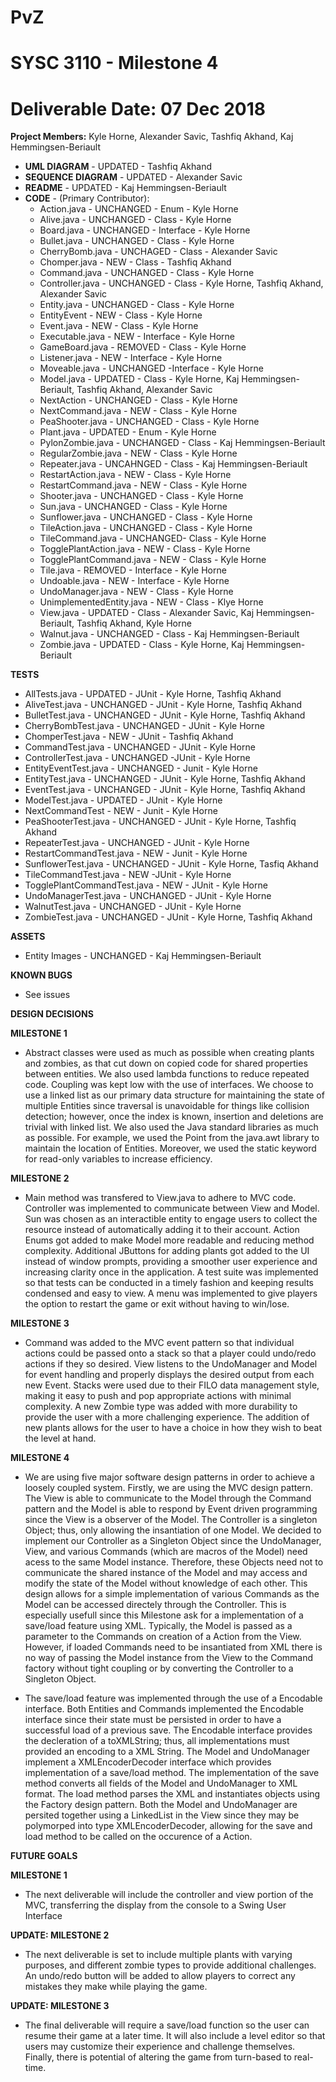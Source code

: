 # PvZ
# SYSC 3110 - Milestone 4
# Deliverable Date: 07 Dec 2018

**Project Members:** Kyle Horne, Alexander Savic, Tashfiq Akhand, Kaj Hemmingsen-Beriault

+ **UML DIAGRAM** - UPDATED - Tashfiq Akhand
+ **SEQUENCE DIAGRAM** - UPDATED - Alexander Savic
+ **README** - UPDATED - Kaj Hemmingsen-Beriault
+ **CODE** - (Primary Contributor):
  + Action.java - UNCHANGED - Enum - Kyle Horne
  + Alive.java - UNCHANGED - Class - Kyle Horne
  + Board.java - UNCHANGED - Interface - Kyle Horne
  + Bullet.java - UNCHANGED - Class - Kyle Horne
  + CherryBomb.java - UNCHAGED - Class - Alexander Savic
  + Chomper.java - NEW - Class - Tashfiq Akhand
  + Command.java - UNCHANGED - Class - Kyle Horne
  + Controller.java - UNCHANGED - Class - Kyle Horne, Tashfiq Akhand, Alexander Savic
  + Entity.java - UNCHANGED - Class - Kyle Horne
  + EntityEvent - NEW - Class - Kyle Horne
  + Event.java - NEW - Class - Kyle Horne
  + Executable.java - NEW - Interface - Kyle Horne
  + GameBoard.java - REMOVED - Class - Kyle Horne
  + Listener.java - NEW - Interface - Kyle Horne
  + Moveable.java - UNCHANGED -Interface - Kyle Horne
  + Model.java - UPDATED - Class - Kyle Horne, Kaj Hemmingsen-Beriault, Tashfiq Akhand, Alexander Savic
  + NextAction - UNCHANGED - Class - Kyle Horne
  + NextCommand.java - NEW - Class - Kyle Horne
  + PeaShooter.java - UNCHANGED - Class - Kyle Horne
  + Plant.java - UPDATED - Enum - Kyle Horne
  + PylonZombie.java - UNCHANGED - Class - Kaj Hemmingsen-Beriault
  + RegularZombie.java - NEW - Class - Kyle Horne
  + Repeater.java - UNCAHNGED - Class - Kaj Hemmingsen-Beriault
  + RestartAction.java - NEW - Class - Kyle Horne
  + RestartCommand.java - NEW - Class - Kyle Horne
  + Shooter.java - UNCHANGED - Class - Kyle Horne
  + Sun.java - UNCHANGED - Class - Kyle Horne
  + Sunflower.java - UNCHANGED - Class - Kyle Horne
  + TileAction.java - UNCHANGED - Class - Kyle Horne
  + TileCommand.java - UNCHANGED- Class - Kyle Horne
  + TogglePlantAction.java - NEW - Class - Kyle Horne
  + TogglePlantCommand.java - NEW - Class - Kyle Horne
  + Tile.java - REMOVED - Interface - Kyle Horne
  + Undoable.java - NEW - Interface - Kyle Horne
  + UndoManager.java - NEW - Class - Kyle Horne
  + UnimplementedEntity.java - NEW - Class - Klye Horne
  + View.java - UPDATED - Class - Alexander Savic, Kaj Hemmingsen-Beriault, Tashfiq Akhand, Kyle Horne
  + Walnut.java - UNCHANGED - Class - Kaj Hemmingsen-Beriault
  + Zombie.java - UPDATED - Class - Kyle Horne, Kaj Hemmingsen-Beriault

**TESTS**
  + AllTests.java - UPDATED - JUnit - Kyle Horne, Tashfiq Akhand
  + AliveTest.java - UNCHANGED - JUnit - Kyle Horne, Tashfiq Akhand
  + BulletTest.java - UNCHANGED - JUnit - Kyle Horne, Tashfiq Akhand
  + CherryBombTest.java - UNCHANGED - JUnit - Kyle Horne
  + ChomperTest.java - NEW - JUnit - Tashfiq Akhand
  + CommandTest.java - UNCHANGED - JUnit - Kyle Horne
  + ControllerTest.java - UNCHANGED -JUnit - Kyle Horne
  + EntityEventTest.java - UNCHANGED - Junit - Kyle Horne
  + EntityTest.java - UNCHANGED - JUnit - Kyle Horne, Tashfiq Akhand
  + EventTest.java - UNCHANGED - JUnit - Kyle Horne, Tashfiq Akhand
  + ModelTest.java - UPDATED - JUnit - Kyle Horne
  + NextCommandTest - NEW - Junit - Kyle Horne
  + PeaShooterTest.java - UNCHANGED - JUnit - Kyle Horne, Tashfiq Akhand
  + RepeaterTest.java - UNCHANGED - JUnit - Kyle Horne
  + RestartCommandTest.java - NEW - Junit - Kyle Horne
  + SunflowerTest.java - UNCHANGED - JUnit - Kyle Horne, Tasfiq Akhand
  + TileCommandTest.java - NEW -JUnit - Kyle Horne
  + TogglePlantCommandTest.java - NEW - JUnit - Kyle Horne
  + UndoManagerTest.java - UNCHANGED - JUnit - Kyle Horne
  + WalnutTest.java - UNCHANGED - JUnit - Kyle Horne
  + ZombieTest.java - UNCHANGED - JUnit - Kyle Horne, Tashfiq Akhand
  
**ASSETS**
+ Entity Images - UNCHANGED - Kaj Hemmingsen-Beriault

**KNOWN BUGS** 
+ See issues

**DESIGN DECISIONS**

**MILESTONE 1**
+ Abstract classes were used as much as possible when creating plants and zombies, as that cut down on copied code for shared properties between entities. We also used lambda functions to reduce repeated code. Coupling was kept low with the use of interfaces. We choose to use a linked list as our primary data structure for maintaining the state of multiple Entities since traversal is unavoidable for things like collision detection; however, once the index is known, insertion and deletions are trivial with linked list. We also used the Java standard libraries as much as possible. For example, we used the Point from the java.awt library to maintain the location of Entities. Moreover, we used the static keyword for read-only variables to increase efficiency.

**MILESTONE 2**
+ Main method was transfered to View.java to adhere to MVC code.  Controller was implemented to communicate between View and Model. Sun was chosen as an interactible entity to engage users to collect the resource instead of automatically adding it to their account.  Action Enums got added to make Model more readable and reducing method complexity.  Additional JButtons for adding plants got added to the UI instead of window prompts, providing a smoother user experience and increasing clarity once in the application. A test suite was implemented so that tests can be conducted in a timely fashion and keeping results condensed and easy to view. A menu was implemented to give players the option to restart the game or exit without having to win/lose.


**MILESTONE 3**
+ Command was added to the MVC event pattern so that individual actions could be passed onto a stack so that a player could undo/redo actions if they so desired.  View listens to the UndoManager and Model for event handling and properly displays the desired output from each new Event.  Stacks were used due to their FILO data management style, making it easy to push and pop appropriate actions with minimal complexity.  A new Zombie type was added with more durability to provide the user with a more challenging experience.  The addition of new plants allows for the user to have a choice in how they wish to beat the level at hand.

**MILESTONE 4**
+ We are using five major software design patterns in order to achieve a loosely coupled system. Firstly, we are using the MVC design pattern. The View is able to communicate to the Model through the Command pattern and the Model is able to respond by Event driven programming since the View is a observer of the Model. The Controller is a singleton Object; thus, only allowing the insantiation of one Model. We decided to implement our Controller as a Singleton Object since the UndoManager, View, and various Commands (which are macros of the Model) need acess to the same Model instance. Therefore, these Objects need not to communicate the shared instance of the Model and may access and modify the state of the Model without knowledge of each other. This design allows for a simple implementation of various Commands as the Model can be accessed directely through the Controller. This is especially usefull since this Milestone ask for a implementation of a save/load feature using XML. Typically, the Model is passed as a parameter to the Commands on creation of a Action from the View. However, if loaded Commands need to be insantiated from XML there is no way of passing the Model instance from the View to the Command factory without tight coupling or by converting the Controller to a Singleton Object. 

+ The save/load feature was implemented through the use of a Encodable interface. Both Entities and Commands implemented the Encodable interface since their state must be persisted in order to have a successful load of a previous save. The Encodable interface provides the decleration of a toXMLString; thus, all implementations must provided an encoding to a XML String. The Model and UndoManager implement a XMLEncoderDecoder interface which provides implementation of a save/load method. The implementation of the save method converts all fields of the Model and UndoManager to XML format. The load method parses the XML and instantiates objects using the Factory design pattern. Both the Model and UndoManager are persited together using a LinkedList in the View since they may be polymorped into type XMLEncoderDecoder, allowing for the save and load method to be called on the occurence of a Action.

**FUTURE GOALS**

**MILESTONE 1**
+ The next deliverable will include the controller and view portion of the MVC, transferring the display from the console to a Swing User Interface

**UPDATE: MILESTONE 2**
+ The next deliverable is set to include multiple plants with varying purposes, and different zombie types to provide additional challenges. An undo/redo button will be added to allow players to correct any mistakes they make while playing the game.

**UPDATE: MILESTONE 3**
+ The final deliverable will require a save/load function so the user can resume their game at a later time. It will also include a level editor so that users may customize their experience and challenge themselves.  Finally, there is potential of altering the game from turn-based to real-time.
